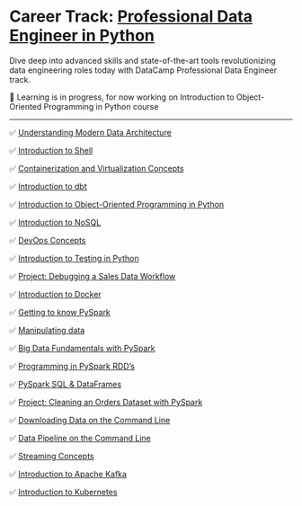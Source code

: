 # Career Track: [Professional Data Engineer in Python](https://app.datacamp.com/learn/career-tracks/professional-data-engineer)

Dive deep into advanced skills and state-of-the-art tools revolutionizing data engineering roles today with DataCamp Professional Data Engineer track.

📌 Learning is in progress, for now working on Introduction to Object-Oriented Programming in Python course

--------------------------

✅ [Understanding Modern Data Architecture](https://app.datacamp.com/learn/courses/understanding-modern-data-architecture)

✅ [Introduction to Shell](https://app.datacamp.com/learn/courses/introduction-to-shell)

✅ [Containerization and Virtualization Concepts](https://app.datacamp.com/learn/courses/containerization-and-virtualization-concepts)

✅ [Introduction to dbt](https://app.datacamp.com/learn/courses/introduction-to-dbt)

✅ [Introduction to Object-Oriented Programming in Python](https://app.datacamp.com/learn/courses/introduction-to-object-oriented-programming-in-python)

✅ [Introduction to NoSQL](https://app.datacamp.com/learn/courses/introduction-to-nosql)

✅ [DevOps Concepts](https://app.datacamp.com/learn/courses/devops-concepts)

✅ [Introduction to Testing in Python](https://app.datacamp.com/learn/courses/introduction-to-testing-in-python)

✅ [Project: Debugging a Sales Data Workflow](https://app.datacamp.com/learn/projects/1931)

✅ [Introduction to Docker](https://app.datacamp.com/learn/courses/introduction-to-docker)

✅ [Getting to know PySpark](https://app.datacamp.com/learn/courses/introduction-to-pyspark)

✅ [Manipulating data](https://app.datacamp.com/learn/courses/introduction-to-pyspark)

✅ [Big Data Fundamentals with PySpark](https://app.datacamp.com/learn/courses/big-data-fundamentals-with-pyspark)

✅ [Programming in PySpark RDD’s](https://app.datacamp.com/learn/courses/big-data-fundamentals-with-pyspark)

✅ [PySpark SQL & DataFrames](https://app.datacamp.com/learn/courses/big-data-fundamentals-with-pyspark)

✅ [Project: Cleaning an Orders Dataset with PySpark](https://app.datacamp.com/learn/projects/2355)

✅ [Downloading Data on the Command Line](https://app.datacamp.com/learn/courses/data-processing-in-shell)

✅ [Data Pipeline on the Command Line](https://app.datacamp.com/learn/courses/data-processing-in-shell)

✅ [Streaming Concepts](https://app.datacamp.com/learn/courses/streaming-concepts)

✅ [Introduction to Apache Kafka](https://app.datacamp.com/learn/courses/introduction-to-apache-kafka)

✅ [Introduction to Kubernetes](https://app.datacamp.com/learn/courses/introduction-to-kubernetes)
